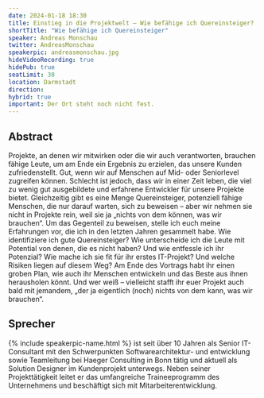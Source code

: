```yaml
---
date: 2024-01-18 18:30
title: Einstieg in die Projektwelt – Wie befähige ich Quereinsteiger?
shortTitle: "Wie befähige ich Quereinsteiger"
speaker: Andreas Monschau
twitter: AndreasMonschau
speakerpic: andreasmonschau.jpg
hideVideoRecording: true
hidePub: true
seatLimit: 30
location: Darmstadt
direction: 
hybrid: true
important: Der Ort steht noch nicht fest.
---
```


## Abstract

Projekte, an denen wir mitwirken oder die wir auch verantworten, brauchen fähige Leute, um am Ende ein Ergebnis zu erzielen, das unsere Kunden zufriedenstellt. Gut, wenn wir auf Menschen auf Mid- oder Seniorlevel zugreifen können. Schlecht ist jedoch, dass wir in einer Zeit leben, die viel zu wenig gut ausgebildete und erfahrene Entwickler für unsere Projekte bietet. Gleichzeitig gibt es eine Menge Quereinsteiger, potenziell fähige Menschen, die nur darauf warten, sich zu beweisen – aber wir nehmen sie nicht in Projekte rein, weil sie ja „nichts von dem können, was wir brauchen“. Um das Gegenteil zu beweisen, stelle ich euch meine Erfahrungen vor, die ich in den letzten Jahren gesammelt habe. Wie identifiziere ich gute Quereinsteiger? Wie unterscheide ich die Leute mit Potential von denen, die es nicht haben? Und wie entfessle ich ihr Potenzial? Wie mache ich sie fit für ihr erstes IT-Projekt? Und welche Risiken liegen auf diesem Weg? Am Ende des Vortrags habt ihr einen groben Plan, wie auch ihr Menschen entwickeln und das Beste aus ihnen herausholen könnt. Und wer weiß – vielleicht stafft ihr euer Projekt auch bald mit jemandem, „der ja eigentlich (noch) nichts von dem kann, was wir brauchen“.

## Sprecher

{% include speakerpic-name.html %} ist seit über 10 Jahren als Senior IT-Consultant mit den Schwerpunkten Softwarearchitektur- und entwicklung sowie Teamleitung bei Haeger Consulting in Bonn tätig und aktuell als Solution Designer im Kundenprojekt unterwegs. Neben seiner Projekttätigkeit leitet er das umfangreiche Traineeprogramm des Unternehmens und beschäftigt sich mit Mitarbeiterentwicklung.
